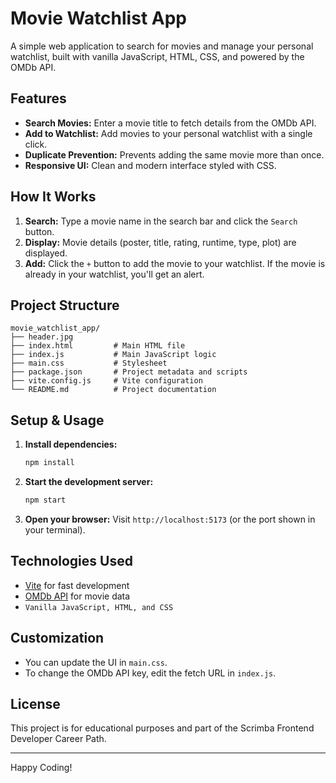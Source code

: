 # Movie Watchlist App

A simple web application to search for movies and manage your personal watchlist, built with vanilla JavaScript, HTML, CSS, and powered by the OMDb API.

## Features
- **Search Movies:** Enter a movie title to fetch details from the OMDb API.
- **Add to Watchlist:** Add movies to your personal watchlist with a single click.
- **Duplicate Prevention:** Prevents adding the same movie more than once.
- **Responsive UI:** Clean and modern interface styled with CSS.

## How It Works
1. **Search:** Type a movie name in the search bar and click the `Search` button.
2. **Display:** Movie details (poster, title, rating, runtime, type, plot) are displayed.
3. **Add:** Click the `+` button to add the movie to your watchlist. If the movie is already in your watchlist, you'll get an alert.

## Project Structure
```
movie_watchlist_app/
├── header.jpg
├── index.html         # Main HTML file
├── index.js           # Main JavaScript logic
├── main.css           # Stylesheet
├── package.json       # Project metadata and scripts
├── vite.config.js     # Vite configuration
└── README.md          # Project documentation
```

## Setup & Usage
1. **Install dependencies:**
   ```sh
   npm install
   ```
2. **Start the development server:**
   ```sh
   npm start
   ```
3. **Open your browser:**
   Visit `http://localhost:5173` (or the port shown in your terminal).

## Technologies Used
- [Vite](https://vitejs.dev/) for fast development
- [OMDb API](https://www.omdbapi.com/) for movie data
- `Vanilla JavaScript, HTML, and CSS`

## Customization
- You can update the UI in `main.css`.
- To change the OMDb API key, edit the fetch URL in `index.js`.

## License
This project is for educational purposes and part of the Scrimba Frontend Developer Career Path.

---
Happy Coding!
